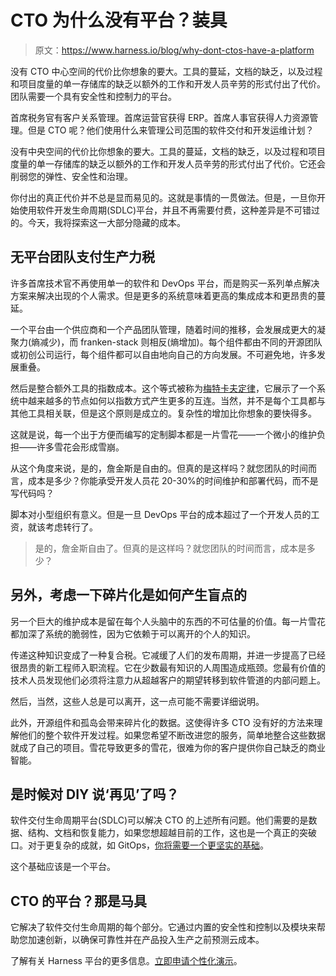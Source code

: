 # CTO 为什么没有平台？装具

> 原文：<https://www.harness.io/blog/why-dont-ctos-have-a-platform>

没有 CTO 中心空间的代价比你想象的要大。工具的蔓延，文档的缺乏，以及过程和项目度量的单一存储库的缺乏以额外的工作和开发人员辛劳的形式付出了代价。团队需要一个具有安全性和控制力的平台。

首席税务官有客户关系管理。首席运营官获得 ERP。首席人事官获得人力资源管理。但是 CTO 呢？他们使用什么来管理公司范围的软件交付和开发运维计划？

没有中央空间的代价比你想象的要大。工具的蔓延，文档的缺乏，以及过程和项目度量的单一存储库的缺乏以额外的工作和开发人员辛劳的形式付出了代价。它还会削弱您的弹性、安全性和治理。

你付出的真正代价并不总是显而易见的。这就是事情的一贯做法。但是，一旦你开始使用软件开发生命周期(SDLC)平台，并且不再需要付费，这种差异是不可错过的。今天，我将探索这一大部分隐藏的成本。

## 无平台团队支付生产力税

许多首席技术官不再使用单一的软件和 DevOps 平台，而是购买一系列单点解决方案来解决出现的个人需求。但是更多的系统意味着更高的集成成本和更昂贵的蔓延。

一个平台由一个供应商和一个产品团队管理，随着时间的推移，会发展成更大的凝聚力(熵减少)，而 franken-stack 则相反(熵增加)。每个组件都由不同的开源团队或初创公司运行，每个组件都可以自由地向自己的方向发展。不可避免地，许多发展重叠。

然后是整合额外工具的指数成本。这个等式被称为[梅特卡夫定律](https://medium.com/pm101/metcalfes-law-and-why-you-should-keep-it-in-mind-9a3b217226fc#)，它展示了一个系统中越来越多的节点如何以指数方式产生更多的互连。当然，并不是每个工具都与其他工具相关联，但是这个原则是成立的。复杂性的增加比你想象的要快得多。

这就是说，每一个出于方便而编写的定制脚本都是一片雪花——一个微小的维护负担——许多雪花会形成雪崩。

从这个角度来说，是的，詹金斯是自由的。但真的是这样吗？就您团队的时间而言，成本是多少？你能承受开发人员花 20-30%的时间维护和部署代码，而不是写代码吗？

脚本对小型组织有意义。但是一旦 DevOps 平台的成本超过了一个开发人员的工资，就该考虑转行了。

> 是的，詹金斯自由了。但真的是这样吗？就您团队的时间而言，成本是多少？

## 另外，考虑一下碎片化是如何产生盲点的

另一个巨大的维护成本是留在每个人头脑中的东西的不可估量的价值。每一片雪花都加深了系统的脆弱性，因为它依赖于可以离开的个人的知识。

传递这种知识变成了一种复合税。它减缓了人们的发布周期，并进一步提高了已经很昂贵的新工程师入职流程。它在少数最有知识的人周围造成瓶颈。您最有价值的技术人员发现他们必须将注意力从超越客户的期望转移到软件管道的内部问题上。

然后，当然，这些人总是可以离开，这一点可能不需要详细说明。

此外，开源组件和孤岛会带来碎片化的数据。这使得许多 CTO 没有好的方法来理解他们的整个软件开发过程。如果您希望不断改进您的服务，简单地整合这些数据就成了自己的项目。雪花导致更多的雪花，很难为你的客户提供你自己缺乏的商业智能。

## 是时候对 DIY 说‘再见’了吗？

软件交付生命周期平台(SDLC)可以解决 CTO 的上述所有问题。他们需要的是数据、结构、文档和恢复能力，如果您想超越目前的工作，这也是一个真正的突破口。对于更复杂的成就，如 GitOps，[你将需要一个更坚实的基础](https://containerjournal.com/features/gitops-the-missing-link-for-ci-cd-for-kubernetes/)。

这个基础应该是一个平台。

## CTO 的平台？那是马具

它解决了软件交付生命周期的每个部分。它通过内置的安全性和控制以及模块来帮助您加速创新，以确保可靠性并在产品投入生产之前预测云成本。

了解有关 Harness 平台的更多信息。[立即申请个性化演示](https://harness.io/demo/next-gen)。